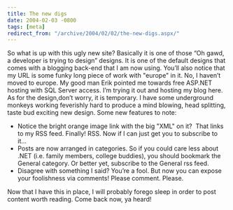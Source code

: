 ```yaml
---
title: The new digs
date: 2004-02-03 -0800
tags: [meta]
redirect_from: "/archive/2004/02/02/the-new-digs.aspx/"
---
```


So what is up with this ugly new site? Basically it is one of those “Oh
gawd, a developer is trying to design” designs. It is one of the default
designs that comes with a blogging back-end
that I am now using. You’ll also notice that my URL is some funky long
piece of work with "europe" in it. No, I haven’t moved to europe. My
good man Erik pointed me towards free ASP.NET hosting with SQL Server
access. I’m trying it out and hosting my blog here. As for the
design,don’t worry, it is temporary. I have some underground monkeys
working feverishly hard to produce a mind blowing, head splitting, taste
bud exciting new design. Some new features to note:

-   Notice the bright orange image link with the big "XML" on it?  That
    links to my RSS feed. Finally! RSS. Now if I can just get you to
    subscribe to it...
-   Posts are now arranged in categories. So if you could care less
    about .NET (i.e. family members, college buddies), you should
    bookmark the General category. Or better yet, subscribe to the
    General rss feed.
-   Disagree with something I said? You’re a fool. But now you can
    expose your foolishness via comments! Please comment. Please.

Now that I have this in place, I will probably forego sleep in order to
post content worth reading. Come back now, ya heard!
